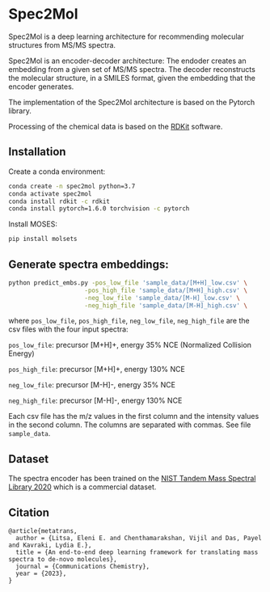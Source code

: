 # Spec2Mol

Spec2Mol is a deep learning architecture for recommending molecular structures from MS/MS spectra.

Spec2Mol is an encoder-decoder architecture: The endoder creates an embedding from a given set of MS/MS spectra. The decoder reconstructs the molecular structure, in a SMILES format, given the embedding that the encoder generates.


The implementation of the Spec2Mol architecture is based on the Pytorch library.

Processing of the chemical data is based on the [RDKit](https://www.rdkit.org/) software.

## Installation

Create a conda environment:

```bash
conda create -n spec2mol python=3.7
conda activate spec2mol
conda install rdkit -c rdkit
conda install pytorch=1.6.0 torchvision -c pytorch
```

Install MOSES:

```bash
pip install molsets
```

## Generate spectra embeddings:

```bash
python predict_embs.py -pos_low_file 'sample_data/[M+H]_low.csv' \
                     -pos_high_file 'sample_data/[M+H]_high.csv' \
                     -neg_low_file 'sample_data/[M-H]_low.csv' \
                     -neg_high_file 'sample_data/[M-H]_high.csv' \
```

where `pos_low_file`, `pos_high_file`, `neg_low_file`, `neg_high_file` are the csv files with the four input spectra:

`pos_low_file`: precursor [M+H]+, energy 35% NCE (Normalized Collision Energy)

`pos_high_file`: precursor [M+H]+, energy 130\% NCE

`neg_low_file`: precursor [M-H]-, energy 35\% NCE 

`neg_high_file`: precursor [M-H]-, energy 130\% NCE 


Each csv file has the m/z values in the first column and the intensity values in the second column.
The columns are separated with commas.
See file `sample_data`.

## Dataset
The spectra encoder has been trained on the [NIST Tandem Mass Spectral Library
2020](https://chemdata.nist.gov/dokuwiki/lib/exe/fetch.php?media=chemdata:asms2020:xiaoyu_yang_asms2020_presentation.pdf) which is a commercial dataset.


## Citation

```
@article{metatrans,
  author = {Litsa, Eleni E. and Chenthamarakshan, Vijil and Das, Payel and Kavraki, Lydia E.},
  title = {An end-to-end deep learning framework for translating mass spectra to de-novo molecules},
  journal = {Communications Chemistry},
  year = {2023},
}
```
